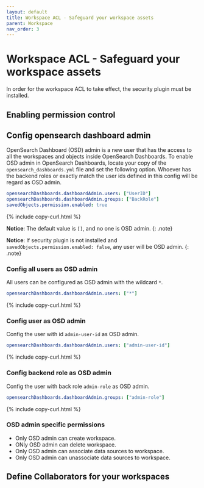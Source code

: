 ```yaml
---
layout: default
title: Workspace ACL - Safeguard your workspace assets
parent: Workspace
nav_order: 3
---
```


# Workspace ACL - Safeguard your workspace assets
In order for the workspace ACL to take effect, the security plugin must be installed.

## Enabling permission control

## Config opensearch dashboard admin
OpenSearch Dashboard (OSD) admin is a new user that has the access to all the workspaces and objects inside OpenSearch Dashboards. To enable OSD admin in OpenSearch Dashboards, locate your copy of the `opensearch_dashboards.yml` file and set the following option. Whoever has the backend roles or exactly match the user ids defined in this config will be regard as OSD admin.

```yaml
opensearchDashboards.dashboardAdmin.users: ["UserID"]
opensearchDashboards.dashboardAdmin.groups: ["BackRole"]
savedObjects.permission.enabled: true
```
{% include copy-curl.html %}

**Notice**: The default value is `[]`, and no one is OSD admin.
{: .note}

**Notice**: If security plugin is not installed and `savedObjects.permission.enabled: false`, any user will be OSD admin.
{: .note}

### Config all users as OSD admin
All users can be configured as OSD admin with the wildcard `*`.
```yaml
opensearchDashboards.dashboardAdmin.users: ["*"]
```
{% include copy-curl.html %}

### Config user as OSD admin
Config the user with id `admin-user-id` as OSD admin.
```yaml
opensearchDashboards.dashboardAdmin.users: ["admin-user-id"]
```
{% include copy-curl.html %}

### Config backend role as OSD admin
Config the user with back role `admin-role` as OSD admin.
```yaml
opensearchDashboards.dashboardAdmin.groups: ["admin-role"]
```
{% include copy-curl.html %}

### OSD admin specific permissions

 - Only OSD admin can create workspace.
 - ONly OSD admin can delete workspace.
 - Only OSD admin can associate data sources to workspace.
 - Only OSD admin can unassociate data sources to workspace.

## Define Collaborators for your workspaces